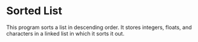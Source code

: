 # Sorted List


This program sorts a list in descending order. It stores integers, floats, and characters in a linked list in which it sorts it out. 

